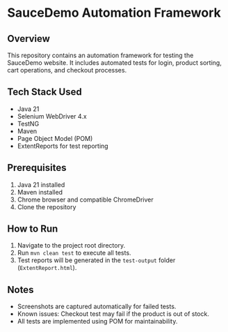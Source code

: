 # SauceDemo Automation Framework

## Overview
This repository contains an automation framework for testing the SauceDemo website. It includes automated tests for login, product sorting, cart operations, and checkout processes.

## Tech Stack Used
- Java 21
- Selenium WebDriver 4.x
- TestNG
- Maven
- Page Object Model (POM)
- ExtentReports for test reporting

## Prerequisites
1. Java 21 installed
2. Maven installed
3. Chrome browser and compatible ChromeDriver
4. Clone the repository

## How to Run
1. Navigate to the project root directory.
2. Run `mvn clean test` to execute all tests.
3. Test reports will be generated in the `test-output` folder (`ExtentReport.html`).

## Notes
- Screenshots are captured automatically for failed tests.
- Known issues: Checkout test may fail if the product is out of stock.
- All tests are implemented using POM for maintainability.


